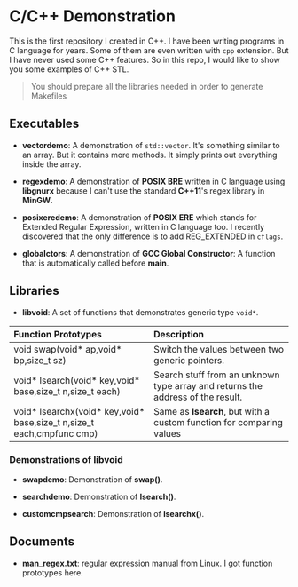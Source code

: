 C/C++ Demonstration
=======
This is the first repository I created in C++. I have been writing programs in C language for years. Some of them are even written with `cpp` extension. But I have never used some C++ features. So in this repo, I would like to show you some examples of C++ STL.

> You should prepare all the libraries needed in order to generate Makefiles

## Executables

* **vectordemo**: A demonstration of `std::vector`. It's something similar to an array. But it contains more methods. It simply prints out everything inside the array.

* **regexdemo**: A demonstration of **POSIX BRE** written in C language using **libgnurx** because I can't use the standard **C++11**'s regex library in **MinGW**.

* **posixeredemo**: A demonstration of **POSIX ERE** which stands for Extended Regular Expression, written in C language too. I recently discovered that the only difference is to add REG\_EXTENDED in `cflags`.

* **globalctors**: A demonstration of **GCC Global Constructor**: A function that is automatically called before **main**.

## Libraries

* **libvoid**: A set of functions that demonstrates generic type `void*`.

| Function Prototypes | Description |
|:------|:------|
| void swap(void\* ap,void\* bp,size\_t sz) | Switch the values between two generic pointers. |
| void\* lsearch(void\* key,void\* base,size\_t n,size\_t each) | Search stuff from an unknown type array and returns the address of the result. |
| void\* lsearchx(void\* key,void\* base,size\_t n,size\_t each,cmpfunc cmp) | Same as **lsearch**, but with a custom function for comparing values |

### Demonstrations of libvoid

* **swapdemo**: Demonstration of **swap()**.

* **searchdemo**: Demonstration of **lsearch()**.

* **customcmpsearch**: Demonstration of **lsearchx()**.

## Documents

* **man\_regex.txt**: regular expression manual from Linux. I got function prototypes here.
